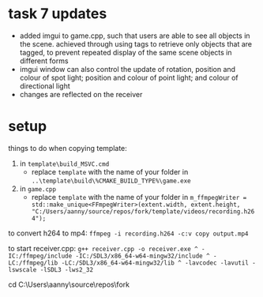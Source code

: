 # task 7 updates
* added imgui to game.cpp, such that users are able to see all objects in the scene. achieved through using tags to retrieve only objects that are tagged, to prevent repeated display of the same scene objects in different forms
* imgui window can also control the update of rotation, position and colour of spot light; position and colour of point light; and colour of directional light
* changes are reflected on the receiver

# setup
things to do when copying template:
1. in `template\build_MSVC.cmd`
    * replace `template` with the name of your folder in `..\template\build\%CMAKE_BUILD_TYPE%\game.exe`
2. in `game.cpp`
    * replace `template` with the name of your folder in `m_ffmpegWriter = std::make_unique<FFmpegWriter>(extent.width, extent.height, "C:/Users/aanny/source/repos/fork/template/videos/recording.h264");`

to convert h264 to mp4:
`ffmpeg -i recording.h264 -c:v copy output.mp4`

to start receiver.cpp:
`g++ receiver.cpp -o receiver.exe ^
  -IC:/ffmpeg/include -IC:/SDL3/x86_64-w64-mingw32/include ^
  -LC:/ffmpeg/lib -LC:/SDL3/x86_64-w64-mingw32/lib ^
  -lavcodec -lavutil -lswscale -lSDL3 -lws2_32`

  cd C:\Users\aanny\source\repos\fork
